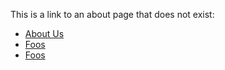 This is a link to an about page that does not exist:

- [About Us](/about-us)
- [Foos](/foos)
- [Foos](/foo)
